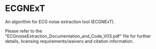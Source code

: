 # ECGNExT
An algorithm for ECG noise extraction tool (ECGNExT).

Please refer to the "ECGnoiseExtraction_Documentation_and_Code_V03.pdf" file for further details, licensing requirements/waivers and citation information.
